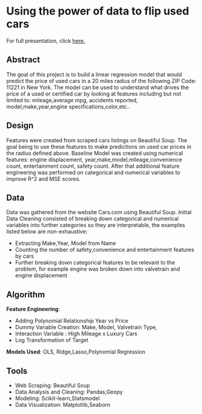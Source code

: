 # Using the power of data to flip used cars

For full presentation, click [here.](https://github.com/riwasabri/Regression-/blob/master/Regression%20-%20Presentation.pdf)

## **Abstract** 
The goal of this project is to build a linear regression model that would predict the price of used
cars in a 20 miles radius of the following ZIP Code: 11221 in New York. The model can be used
to understand what drives the price of a used or certified car by looking at features including but
not limited to: mileage,average mpg, accidents reported, model,make,year,engine
specifications,color,etc..

## **Design**
Features were created from scraped cars listings on Beautiful Soup. The goal being to use
these features to make predictions on used car prices in the radius defined above.
Baseline Model was created using numerical features: engine displacement,
year,make,model,mileage,convenience count, entertainment count, safety count. After that
additional feature engineering was performed on categorical and numerical variables to improve
R^2 and MSE scores.

## **Data**
Data was gathered from the website Cars.com using Beautiful Soup.
Initial Data Cleaning consisted of breaking down categorical and numerical variables into further
categories so they are interpretable, the examples listed below are non-exhaustive:
	
* Extracting Make,Year, Model from Name
* Counting the number of safety,convenience and entertainment features by cars
* Further breaking down categorical features to be relevant to the problem, for example
engine was broken down into valvetrain and engine displacement

## **Algorithm**
**Feature Engineering**:
	
* Adding Polynomial Relationship Year vs Price
* Dummy Variable Creation: Make, Model, Valvetrain Type,
*  Interaction Variable : High Mileage x Luxury Cars
* Log Transformation of Target

**Models Used**:
OLS, Ridge,Lasso,Polynomial Regression

## **Tools**
	
* Web Scraping: Beautiful Soup
* Data Analysis and Cleaning: Pandas,Geopy
* Modeling: Scikit-learn,Statsmodel
* Data Visualization: Matplotlib,Seaborn
